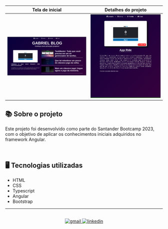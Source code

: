 <div align="center">


| Tela de inicial | Detalhes do projeto  |
|:-------------:|:------------:|
| <img src="./src/assets/img/execucao.png" alt="pagina em execução"> | <img src="./src/assets/img/execucao2.png" alt="pagina em execução"> |
</div>

## 📚 Sobre o projeto 
Este projeto foi desenvolvido como parte do Santander Bootcamp 2023, com o objetivo de aplicar os conhecimentos iniciais adquiridos no framework Angular. 

<br>

## 🖥️ Tecnologias utilizadas

* HTML
* CSS
* Typescript
* Angular
* Bootstrap
---
<br>

<div align=center>
  <a href="mailto:gabril.dev@gmail.com" >
    <img src="https://img.shields.io/badge/gabril.dev@gmail.com-D14836?style=for-the-badge&logo=gmail&logoColor=white" alt="gmail">
  </a>
  
   <a href="https://www.linkedin.com/in/gabrielmorozini/">
    <img src="https://img.shields.io/badge/linkedin.com/in/gabrielmorozini/-0077B5?style=for-the-badge&logo=linkedin&logoColor=white" alt="linkedin">
  </a>    
</div>
